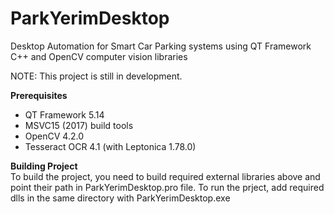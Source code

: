 # ParkYerimDesktop
Desktop Automation for Smart Car Parking systems using QT Framework C++ and OpenCV computer vision libraries

NOTE: This project is still in development.

<b>Prerequisites</b>
- QT Framework 5.14
- MSVC15 (2017) build tools
- OpenCV 4.2.0
- Tesseract OCR 4.1 (with Leptonica 1.78.0)

<b>Building Project</b><br>
 To build the project, you need to build required external libraries above and point their path in ParkYerimDesktop.pro file.
 To run the prject, add required dlls in the same directory with ParkYerimDesktop.exe
